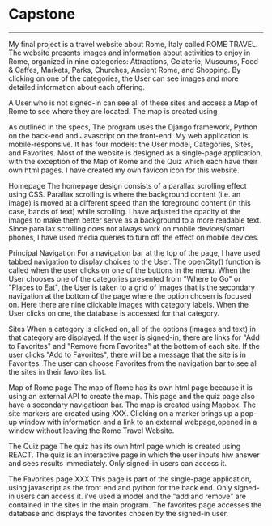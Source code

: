 # Capstone
***
My final project is a travel website about Rome, Italy called ROME TRAVEL. The website presents images and information about activities to enjoy in Rome, organized in nine categories: Attractions, Gelaterie, Museums, Food & Caffes, Markets, Parks, Churches, Ancient Rome, and Shopping. By clicking on one of the categories, the User can see images and more detailed information about each offering.

A User who is not signed-in can see all of these sites and access a Map of Rome to see where they are located. The map is created using

As outlined in the specs, The program uses the Django framework, Python on the back-end and Javascript on the front-end. My web application is mobile-responsive. It has four models: the User model, Categories, Sites, and Favorites. Most of the website is designed as a single-page application, with the exception of the Map of Rome and the Quiz which each have their own html pages. I have created my own favicon icon for this website.

Homepage
The homepage design consists of a parallax scrolling effect using CSS. Parallax scrolling is where the background content (i.e. an image) is moved at a different speed than the foreground content (in this case, bands of text) while scrolling. I have adjusted the opacity of the images to make them better serve as a background to a more readable text. Since parallax scrolling does not always work on mobile devices/smart phones, I have used media queries to turn off the effect on mobile devices.

Principal Navigation
For a navigation bar at the top of the page, I have used tabbed navigation to display choices to the User.
The openCity() function is called when the user clicks on one of the buttons in the menu. When the User chooses one of the categories presented from "Where to Go" or "Places to Eat", the User is taken to a grid of images that is the secondary navigation at the bottom of the page where the option chosen is focused on. Here there are nine clickable images with category labels. When the User clicks on one, the database is accessed for that category.

Sites
When a category is clicked on, all of the options (images and text) in that category are displayed. If the user is signed-in, there are links for "Add to Favorites" and "Remove from Favorites" at the bottom of each site. If the user clicks "Add to Favorites", there will be a message that the site is in Favorites. The user can choose Favorites from the navigation bar to see all the sites in their favorites list.

Map of Rome page
The map of Rome has its own html page because it is using an external API to create the map. This page and the quiz page also have a secondary navigatioon bar. The map is created using Mapbox. The site markers are created using XXX. Clicking on a marker brings up a pop-up window with information and a link to an external webpage,opened in a window without leaving the Rome Travel Website.

The Quiz page
The quiz has its own html page which is created using REACT. The quiz is an interactive page in which the user inputs hiw answer and sees results immediately. Only signed-in users can access it.

The Favorites page XXX
This page is part of the single-page application, using javascript as the front end and python for the back end. Only signed-in users can access it. i've used a model and the "add and remove" are contained in the sites in the main program. The favorites page accesses the database and displays the favorites chosen by the signed-in user.